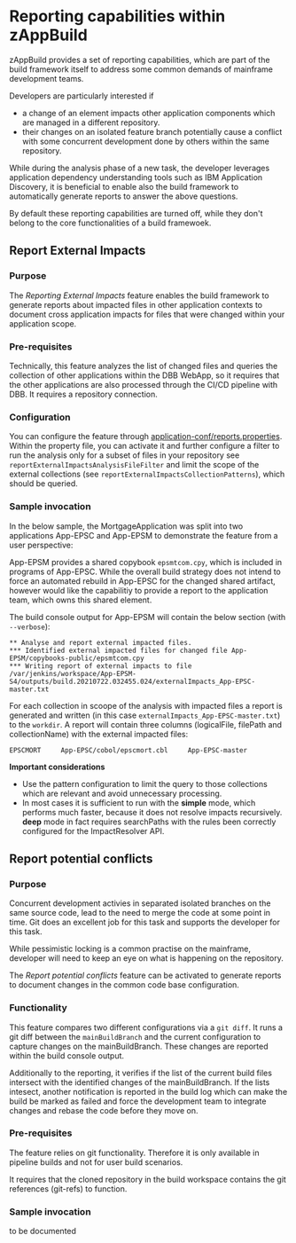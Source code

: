# Reporting capabilities within zAppBuild

zAppBuild provides a set of reporting capabilities, which are part of the build framework itself to address some common demands of mainframe development teams.

Developers are particularly interested if
* a change of an element impacts other application components which are managed in a different repository.
* their changes on an isolated feature branch potentially cause a conflict with some concurrent development done by others within the same repository.

While during the analysis phase of a new task, the developer leverages application dependency understanding tools such as IBM Application Discovery, it is beneficial to enable also the build framework to automatically generate reports to answer the above questions.

By default these reporting capabilities are turned off, while they don't belong to the core functionalities of a build framewoek.

## Report External Impacts 

### Purpose

The _Reporting External Impacts_ feature enables the build framework to generate reports about impacted files in other application contexts to document cross application impacts for files that were changed within your application scope.

### Pre-requisites

Technically, this feature analyzes the list of changed files and queries the collection of other applications within the DBB WebApp, so it requires that the other applications are also processed through the CI/CD pipeline with DBB. It requires a repository connection.

### Configuration

You can configure the feature through [application-conf/reports.properties](samples/application-conf/reports.properties). Within the property file, you can activate it and further configure a filter to run the analysis only for a subset of files in your repository see `reportExternalImpactsAnalysisFileFilter` and limit the scope of the external collections (see `reportExternalImpactsCollectionPatterns`), which should be queried.

### Sample invocation

In the below sample, the MortgageApplication was split into two applications App-EPSC and App-EPSM to demonstrate the feature from a user perspective:

App-EPSM provides a shared copybook `epsmtcom.cpy`, which is included in programs of App-EPSC. While the overall build strategy does not intend to force an automated rebuild in App-EPSC for the changed shared artifact, however would like the capabilitiy to provide a report to the application team, which owns this shared element.

The build console output for App-EPSM will contain the below section (with `--verbose`):

```
** Analyse and report external impacted files.
*** Identified external impacted files for changed file App-EPSM/copybooks-public/epsmtcom.cpy
*** Writing report of external impacts to file /var/jenkins/workspace/App-EPSM-S4/outputs/build.20210722.032455.024/externalImpacts_App-EPSC-master.txt
```

For each collection in scoope of the analysis with impacted files a report is generated and written (in this case `externalImpacts_App-EPSC-master.txt`) to the `workdir`. A report will contain three columns (logicalFile, filePath and collectionName) with the external impacted files: 

```
EPSCMORT 	 App-EPSC/cobol/epscmort.cbl 	 App-EPSC-master
```


**Important considerations**
- Use the pattern configuration to limit the query to those collections which are relevant and avoid unnecessary processing.
- In most cases it is sufficient to run with the **simple** mode, which performs much faster, because it does not resolve impacts recursively. **deep** mode in fact requires searchPaths with the rules been correctly configured for the ImpactResolver API.

## Report potential conflicts

### Purpose

Concurrent development activies in separated isolated branches on the same source code, lead to the need to merge the code at some point in time. Git does an excellent job for this task and supports the developer for this task. 

While pessimistic locking is a common practise on the mainframe, developer will need to keep an eye on what is happening on the repository.

The _Report potential conflicts_ feature can be activated to generate reports to document changes in the common code base configuration.

### Functionality

This feature compares two different configurations via a `git diff`. It runs a git diff between the `mainBuildBranch` and the current configuration to capture changes on the mainBuildBranch. These changes are reported within the build console output. 

Additionally to the reporting, it verifies if the list of the current build files intersect with the identified changes of the mainBuildBranch. If the lists intesect, another notification is reported in the build log which can make the build be marked as failed and force the development team to integrate changes and rebase the code before they move on.  

### Pre-requisites

The feature relies on git functionality. Therefore it is only available in pipeline builds and not for user build scenarios.

It requires that the cloned repository in the build workspace contains the git references (git-refs) to function.

### Sample invocation

to be documented